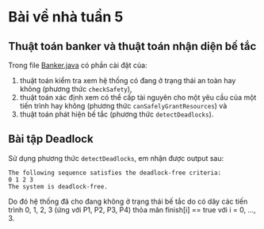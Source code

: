 # Bài về nhà tuần 5

## Thuật toán banker và thuật toán nhận diện bế tắc

Trong file [Banker.java](./Banker.java) có phần cài đặt của:

1. thuật toán kiểm tra xem hệ thống có đang ở trạng thái an toàn hay không (phương thức `checkSafety`),
2. thuật toán xác định xem có thể cấp tài nguyên cho một yêu cầu của một tiến trình hay không (phương thức `canSafelyGrantResources`) và
3. thuật toán phát hiện bế tắc (phương thức `detectDeadlocks`).

## Bài tập Deadlock

Sử dụng phương thức `detectDeadlocks`, em nhận được output sau:

```text
The following sequence satisfies the deadlock-free criteria:
0 1 2 3
The system is deadlock-free.
```

Do đó hệ thống đã cho đang không ở trạng thái bế tắc do có dãy các tiến trình 0, 1, 2, 3 (ứng với P1, P2, P3, P4) thỏa mãn finish[i] == true với i = 0, ..., 3.

